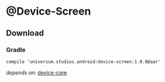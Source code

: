 @Device-Screen
===============

## Download ##

### Gradle ###

    compile 'universum.studios.android:device-screen:1.0.0@aar'

_depends on:_
[device-core](https://github.com/universum-studios/android_device/tree/master/library-core)